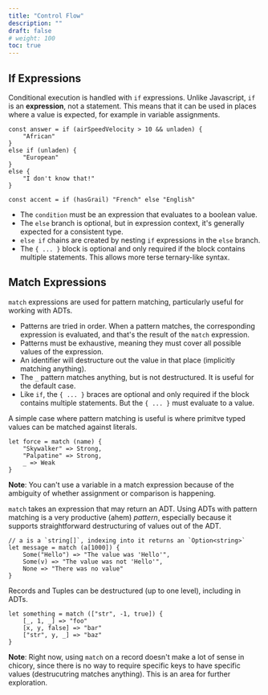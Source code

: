 ```yaml
---
title: "Control Flow"
description: ""
draft: false
# weight: 100
toc: true
---
```


## If Expressions

Conditional execution is handled with `if` expressions. Unlike Javascript, `if` is an **expression**, not a statement. This means that it can be used in places where a value is expected, for example in variable assignments.

```chicory
const answer = if (airSpeedVelocity > 10 && unladen) {
    "African"
}
else if (unladen) {
    "European"
}
else {
    "I don't know that!"
}

const accent = if (hasGrail) "French" else "English"
```

*   The `condition` must be an expression that evaluates to a boolean value.
*   The `else` branch is optional, but in expression context, it's generally expected for a consistent type.
*   `else if` chains are created by nesting `if` expressions in the `else` branch.
*   The `{ ... }` block is optional and only required if the block contains multiple statements. This allows more terse ternary-like syntax.

## Match Expressions

`match` expressions are used for pattern matching, particularly useful for working with ADTs.

*   Patterns are tried in order. When a pattern matches, the corresponding expression is evaluated, and that's the result of the `match` expression.
* Patterns must be exhaustive, meaning they must cover all possible values of the expression.
* An identifier will destructure out the value in that place (implicitly matching anything).
* The `_` pattern matches anything, but is not destructured. It is useful for the default case.
* Like `if`, the `{ ... }` braces are optional and only required if the block contains multiple statements. But the `{ ... }` must evaluate to a value.

A simple case where pattern matching is useful is where primitve typed values can be matched against literals.

```chicory
let force = match (name) {
    "Skywalker" => Strong,
    "Palpatine" => Strong,
    _ => Weak
}
```

**Note**: You can't use a variable in a match expression because of the ambiguity of whether assignment or comparison is happening.

`match` takes an expression that may return an ADT. Using ADTs with pattern matching is a very productive (ahem) _pattern_, especially because it supports straightforward destructuring of values out of the ADT.

```chicory
// a is a `string[]`, indexing into it returns an `Option<string>`
let message = match (a[1000]) {
    Some("Hello") => "The value was 'Hello'",
    Some(v) => "The value was not 'Hello'",
    None => "There was no value"
}
```

Records and Tuples can be destructured (up to one level), including in ADTs.

```chicory
let something = match (["str", -1, true]) {
    [_, 1, _] => "foo"
    [x, y, false] => "bar"
    ["str", y, _] => "baz"
}
```

**Note**: Right now, using `match` on a record doesn't make a lot of sense in chicory, since there is no way to require specific keys to have specific values (destrucutring matches anything). This is an area for further exploration. 
